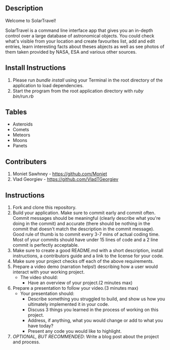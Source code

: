 ## Description

 Welcome to SolarTravel!

 SolarTravel is a command line interface app that gives you an in-depth control over a large database of astronomical objects. You could check what's visible from your location and create favourites list, add and edit entries, learn interesting facts about theses abjects as well as see photos of them taken provided by NASA, ESA and various other sources.



## Install Instructions

1. Please run *bundle install* using your Terminal in the root directory of the application to load dependencies.
2. Start the program from the root application directory with *ruby bin/run.rb*

## Tables
- Asteroids
- Comets
- Meteors
- Moons
- Panets

## Contributers

1. Moniet Sawhney - https://github.com/Moniet
2. Vlad Georgiev - https://github.com/VladTGeorgiev

## Instructions

1. Fork and clone this repository.
2. Build your application. Make sure to commit early and commit often. Commit messages should be meaningful (clearly describe what you're doing in the commit) and accurate (there should be nothing in the commit that doesn't match the description in the commit message). Good rule of thumb is to commit every 3-7 mins of actual coding time. Most of your commits should have under 15 lines of code and a 2 line commit is perfectly acceptable.
3. Make sure to create a good README.md with a short description, install instructions, a contributors guide and a link to the license for your code.
4. Make sure your project checks off each of the above requirements.
5. Prepare a video demo (narration helps!) describing how a user would interact with your working project.
    * The video should:
      - Have an overview of your project.(2 minutes max)
6. Prepare a presentation to follow your video.(3 minutes max)
    * Your presentation should:
      - Describe something you struggled to build, and show us how you ultimately implemented it in your code.
      - Discuss 3 things you learned in the process of working on this project.
      - Address, if anything, what you would change or add to what you have today?
      - Present any code you would like to highlight.   
7. *OPTIONAL, BUT RECOMMENDED*: Write a blog post about the project and process.

